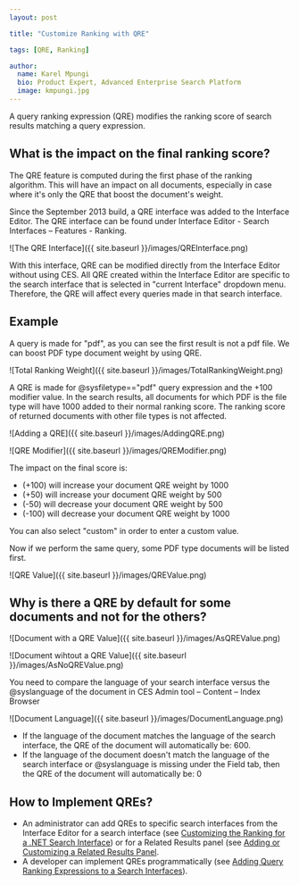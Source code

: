 ```yaml
---
layout: post

title: "Customize Ranking with QRE"

tags: [QRE, Ranking]

author:
  name: Karel Mpungi
  bio: Product Expert, Advanced Enterprise Search Platform
  image: kmpungi.jpg
---
```


A query ranking expression (QRE) modifies the ranking score of search results matching a query expression.

<!-- more -->

## What is the impact on the final ranking score?

The QRE feature is computed during the first phase of the ranking algorithm. This will have an impact on all documents, especially in case where it's only the QRE that boost the document's weight.

Since the September 2013 build, a QRE interface was added to the Interface Editor. The QRE interface can be found under Interface Editor - Search Interfaces – Features - Ranking.

![The QRE Interface]({{ site.baseurl }}/images/QREInterface.png)

With this interface, QRE can be modified directly from the Interface Editor without using CES. All QRE created within the Interface Editor are specific to the search interface that is selected in "current Interface" dropdown menu. Therefore, the QRE will affect every queries made in that search interface. 

## Example

A query is made for "pdf", as you can see the first result is not a pdf file. We can boost PDF type document weight by using QRE.

![Total Ranking Weight]({{ site.baseurl }}/images/TotalRankingWeight.png)

A QRE is made for @sysfiletype=="pdf" query expression and the +100 modifier value. In the search results, all documents for which PDF is the file type will have 1000 added to their normal ranking score. The ranking score of returned documents with other file types is not affected.

![Adding a QRE]({{ site.baseurl }}/images/AddingQRE.png)

![QRE Modifier]({{ site.baseurl }}/images/QREModifier.png)

The impact on the final score is:

- (+100) will increase your document QRE weight by 1000
- (+50)  will increase your document QRE weight by 500
- (-50) will decrease your document QRE weight by 500
- (-100) will decrease your document QRE weight by 1000

You can also select "custom" in order to enter a custom value.

Now if we perform the same query, some PDF type documents will be listed first.

![QRE Value]({{ site.baseurl }}/images/QREValue.png)

## Why is there a QRE by default for some documents and not for the others?

![Document with a QRE Value]({{ site.baseurl }}/images/AsQREValue.png)

![Document wihtout a QRE Value]({{ site.baseurl }}/images/AsNoQREValue.png)

You need to compare the language of your search interface versus the @syslanguage of the document in CES Admin tool – Content – Index Browser

![Document Language]({{ site.baseurl }}/images/DocumentLanguage.png)

- If the language of the document matches the language of the search interface, the QRE of the document will automatically be: 600.
- If the language of the document doesn't match the language of the search interface or @syslanguage is missing under the Field tab, then the QRE of the document will automatically be: 0

## How to Implement QREs?

- An administrator can add QREs to specific search interfaces from the Interface Editor for a search interface (see [Customizing the Ranking for a .NET Search Interface](http://www.coveo.com/go?dest=adminhelp70&lcid=9&context=1028)) or for a Related Results panel (see [Adding or Customizing a Related Results Panel]((https://onlinehelp.coveo.com/en/ces/7.0/administrator/adding_or_customizing_a_related_results_panel_with_the_net_interface_editor.htm)).
- A developer can implement QREs programmatically (see [Adding Query Ranking Expressions to a Search Interfaces](https://developers.coveo.com/x/OIAl)).
